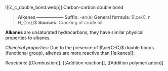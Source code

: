 ![[c_c_double_bond.webp]]
Carbon-carbon double bond

> **Alkenes**
> ━━━━━━━━━━
> **Suffix**: -en(e)
> **General formula**: $\ce{C_n H_{2n}}$
> **Sources**: Cracking of crude oil

**Alkanes** are unsaturated hydrocarbons, they have similar physical properties to alkanes.

*Chemical properties*:
Due to the presence of $\ce{C-C}$ double bonds (functional group), alkenes are more reactive than [[alkanes]].

*Reactions*: [[Combustion]], [[Addition reaction]], [[Addition polymerization]]
